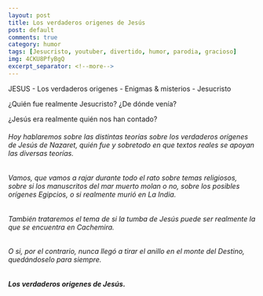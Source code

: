```yaml
---
layout: post
title: Los verdaderos origenes de Jesús
post: default
comments: true
category: humor
tags: [Jesucristo, youtuber, divertido, humor, parodia, gracioso]
img: 4CKU8PfyBgQ
excerpt_separator: <!--more-->
---
```


JESUS - Los verdaderos origenes - Enigmas & misterios - Jesucristo

¿Quién fue realmente Jesucristo? ¿De dónde venía?

¿Jesús era realmente quién nos han contado?

<!--more-->


###### Hoy hablaremos sobre las distintas teorías sobre los verdaderos orígenes de Jesús de Nazaret, quién fue y sobretodo en que textos reales se apoyan las diversas teorías.

###### Vamos, que vamos a rajar durante todo el rato sobre temas religiosos, sobre si los manuscritos del mar muerto molan o no, sobre los posibles orígenes Egipcios, o si realmente murió en La India.
###### También trataremos el tema de si la tumba de Jesús puede ser realmente la que se encuentra en Cachemira.
###### O si, por el contrario, nunca llegó a tirar el anillo en el monte del Destino, quedándoselo para siempre.

##### Los verdaderos origenes de Jesús.
